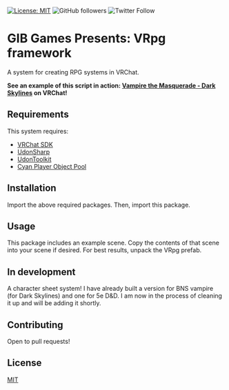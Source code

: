 [![License: MIT](https://img.shields.io/badge/License-MIT-yellow.svg)](https://opensource.org/licenses/MIT)
![GitHub followers](https://img.shields.io/github/followers/GIBGames?style=social) ![Twitter Follow](https://img.shields.io/twitter/follow/gibgames?style=social) 

# GIB Games Presents: VRpg framework
A system for creating RPG systems in VRChat.

**See an example of this script in action: [Vampire the Masquerade - Dark Skylines](https://vrchat.com/home/world/wrld_e7396f79-da8f-4e3c-af72-9a2e5aa70319) on VRChat!**

## Requirements

This system requires:

* [VRChat SDK](https://docs.vrchat.com/docs/choosing-your-sdk)
* [UdonSharp](https://github.com/vrchat-community/UdonSharp)
* [UdonToolkit](https://github.com/orels1/UdonToolkit)
* [Cyan Player Object Pool](https://github.com/CyanLaser/CyanPlayerObjectPool)

## Installation

Import the above required packages. Then, import this package. 

## Usage

This package includes an example scene. Copy the contents of that scene into your scene if desired. For best results, unpack the VRpg prefab.

## In development

A character sheet system! I have already built a version for BNS vampire (for Dark Skylines) and one for 5e D&D. I am now in the process of cleaning it up and will be adding it shortly.

## Contributing
Open to pull requests! 

## License
[MIT](https://choosealicense.com/licenses/mit/)
